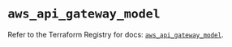 # `aws_api_gateway_model`

Refer to the Terraform Registry for docs: [`aws_api_gateway_model`](https://registry.terraform.io/providers/hashicorp/aws/4.54.0/docs/resources/api_gateway_model).
